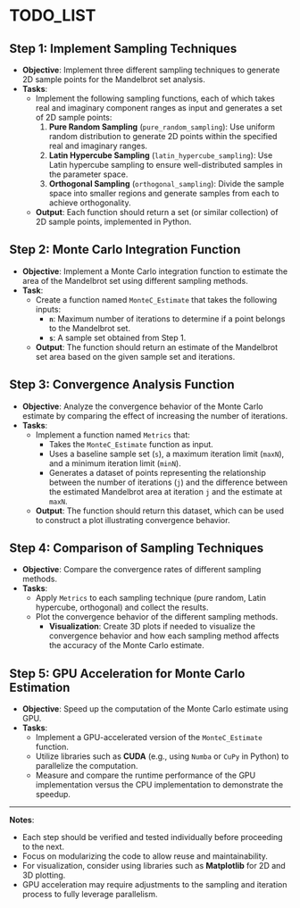 # TODO_LIST

## Step 1: Implement Sampling Techniques

- **Objective**: Implement three different sampling techniques to generate 2D sample points for the Mandelbrot set analysis.
- **Tasks**:
  - Implement the following sampling functions, each of which takes real and imaginary component ranges as input and generates a set of 2D sample points:
    1. **Pure Random Sampling** (`pure_random_sampling`): Use uniform random distribution to generate 2D points within the specified real and imaginary ranges.
    2. **Latin Hypercube Sampling** (`latin_hypercube_sampling`): Use Latin hypercube sampling to ensure well-distributed samples in the parameter space.
    3. **Orthogonal Sampling** (`orthogonal_sampling`): Divide the sample space into smaller regions and generate samples from each to achieve orthogonality.
  - **Output**: Each function should return a set (or similar collection) of 2D sample points, implemented in Python.

## Step 2: Monte Carlo Integration Function

- **Objective**: Implement a Monte Carlo integration function to estimate the area of the Mandelbrot set using different sampling methods.
- **Task**:
  - Create a function named `MonteC_Estimate` that takes the following inputs:
    - **`n`**: Maximum number of iterations to determine if a point belongs to the Mandelbrot set.
    - **`s`**: A sample set obtained from Step 1.
  - **Output**: The function should return an estimate of the Mandelbrot set area based on the given sample set and iterations.

## Step 3: Convergence Analysis Function

- **Objective**: Analyze the convergence behavior of the Monte Carlo estimate by comparing the effect of increasing the number of iterations.
- **Tasks**:
  - Implement a function named `Metrics` that:
    - Takes the `MonteC_Estimate` function as input.
    - Uses a baseline sample set (`s`), a maximum iteration limit (`maxN`), and a minimum iteration limit (`minN`).
    - Generates a dataset of points representing the relationship between the number of iterations (`j`) and the difference between the estimated Mandelbrot area at iteration `j` and the estimate at `maxN`.
  - **Output**: The function should return this dataset, which can be used to construct a plot illustrating convergence behavior.

## Step 4: Comparison of Sampling Techniques

- **Objective**: Compare the convergence rates of different sampling methods.
- **Tasks**:
  - Apply `Metrics` to each sampling technique (pure random, Latin hypercube, orthogonal) and collect the results.
  - Plot the convergence behavior of the different sampling methods.
    - **Visualization**: Create 3D plots if needed to visualize the convergence behavior and how each sampling method affects the accuracy of the Monte Carlo estimate.

## Step 5: GPU Acceleration for Monte Carlo Estimation

- **Objective**: Speed up the computation of the Monte Carlo estimate using GPU.
- **Tasks**:
  - Implement a GPU-accelerated version of the `MonteC_Estimate` function.
  - Utilize libraries such as **CUDA** (e.g., using `Numba` or `CuPy` in Python) to parallelize the computation.
  - Measure and compare the runtime performance of the GPU implementation versus the CPU implementation to demonstrate the speedup.

---

**Notes**:
- Each step should be verified and tested individually before proceeding to the next.
- Focus on modularizing the code to allow reuse and maintainability.
- For visualization, consider using libraries such as **Matplotlib** for 2D and 3D plotting.
- GPU acceleration may require adjustments to the sampling and iteration process to fully leverage parallelism.